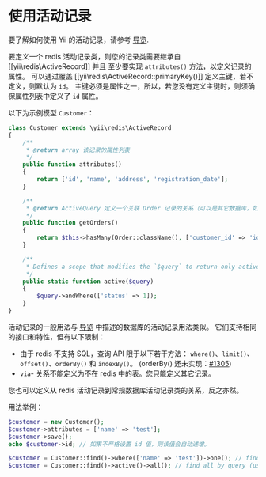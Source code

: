 使用活动记录
============

要了解如何使用 Yii 的活动记录，请参考 [导览](https://github.com/yiisoft/yii2/blob/master/docs/guide/active-record.md).

要定义一个 redis 活动记录类，则您的记录类需要继承自 [[yii\redis\ActiveRecord]] 并且
至少要实现 `attributes()` 方法，以定义记录的属性。
可以通过覆盖 [[yii\redis\ActiveRecord::primaryKey()]] 定义主键，若不定义，则默认为 `id`。
主键必须是属性之一，所以，若您没有定义主键时，则须确保属性列表中定义了 `id` 属性。

以下为示例模型 `Customer`：

```php
class Customer extends \yii\redis\ActiveRecord
{
    /**
     * @return array 该记录的属性列表
     */
    public function attributes()
    {
        return ['id', 'name', 'address', 'registration_date'];
    }

    /**
     * @return ActiveQuery 定义一个关联 Order 记录的关系（可以是其它数据库，如 ElasticSearch 或 关系型数据库）
     */
    public function getOrders()
    {
        return $this->hasMany(Order::className(), ['customer_id' => 'id']);
    }

    /**
     * Defines a scope that modifies the `$query` to return only active(status = 1) customers
     */
    public static function active($query)
    {
        $query->andWhere(['status' => 1]);
    }
}
```

活动记录的一般用法与
[导览](https://github.com/yiisoft/yii2/blob/master/docs/guide/active-record.md)
中描述的数据库的活动记录用法类似。
它们支持相同的接口和特性，但有以下限制：

- 由于 redis 不支持 SQL，查询 API 限于以下若干方法：
  `where()`、`limit()`、`offset()`、`orderBy()` 和 `indexBy()`。
  (orderBy() 还未实现：[#1305](https://github.com/yiisoft/yii2/issues/1305))
- `via`- 关系不能定义为不在 redis 中的表。您只能定义其它记录。

您也可以定义从 redis 活动记录到常规数据库活动记录类的关系，反之亦然。

用法举例：

```php
$customer = new Customer();
$customer->attributes = ['name' => 'test'];
$customer->save();
echo $customer->id; // 如果不严格设置 id 值，则该值会自动递增。

$customer = Customer::find()->where(['name' => 'test'])->one(); // find by query
$customer = Customer::find()->active()->all(); // find all by query (using the `active` scope)
```